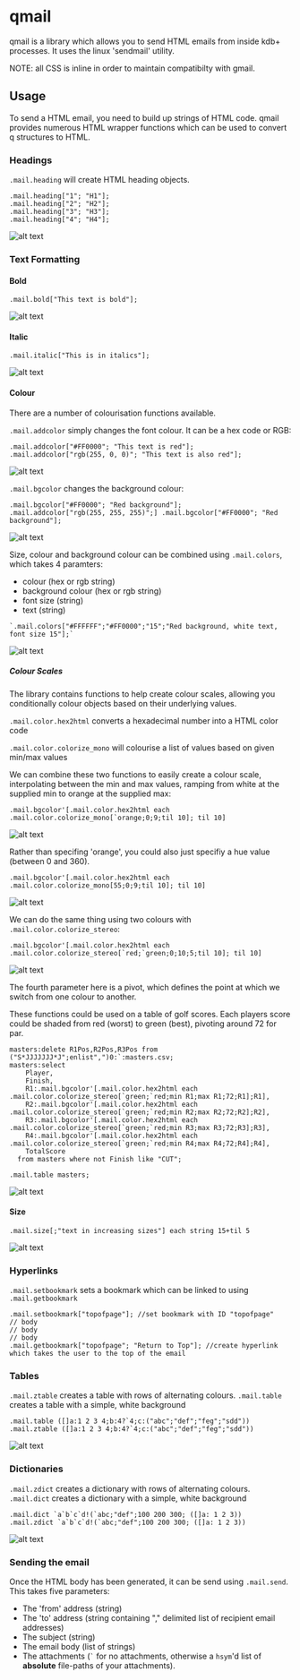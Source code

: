 # qmail

qmail is a library which allows you to send HTML emails from inside kdb+ processes. It uses the linux 'sendmail' utility.

NOTE: all CSS is inline in order to maintain compatibilty with gmail.

## Usage

To send a HTML email, you need to build up strings of HTML code. qmail provides numerous HTML wrapper functions which can be used to convert q structures to HTML.

### Headings
`.mail.heading` will create HTML heading objects.

    .mail.heading["1"; "H1"];
    .mail.heading["2"; "H2"];
    .mail.heading["3"; "H3"];
    .mail.heading["4"; "H4"]; 

![alt text](https://raw.githubusercontent.com/t-martin/qmail/master/img/headings.PNG "Headings")


### Text Formatting

#### Bold

    .mail.bold["This text is bold"];

![alt text](https://raw.githubusercontent.com/t-martin/qmail/master/img/bold.PNG "Bold")

#### Italic

    .mail.italic["This is in italics"];

![alt text](https://raw.githubusercontent.com/t-martin/qmail/master/img/italic.PNG "Italic")

#### Colour
There are a number of colourisation functions available.

`.mail.addcolor` simply changes the font colour. It can be a hex code or RGB:

    .mail.addcolor["#FF0000"; "This text is red"];
    .mail.addcolor["rgb(255, 0, 0)"; "This text is also red"];

![alt text](https://raw.githubusercontent.com/t-martin/qmail/master/img/red.PNG "Colour")

`.mail.bgcolor` changes the background colour:

    .mail.bgcolor["#FF0000"; "Red background"];
    .mail.addcolor["rgb(255, 255, 255)";] .mail.bgcolor["#FF0000"; "Red background"];

![alt text](https://raw.githubusercontent.com/t-martin/qmail/master/img/bg.PNG "Background Colour")

Size, colour and background colour can be combined using `.mail.colors`, which takes 4 paramters:
   * colour (hex or rgb string)
   * background colour (hex or rgb string)
   * font size (string)
   * text (string)

    `.mail.colors["#FFFFFF";"#FF0000";"15";"Red background, white text, font size 15"];`

![alt text](https://raw.githubusercontent.com/t-martin/qmail/master/img/bg2.PNG "Background Colour")

##### Colour Scales
The library contains functions to help create colour scales, allowing you conditionally colour objects based on their underlying values.

`.mail.color.hex2html` converts a hexadecimal number into a HTML color code

`.mail.color.colorize_mono` will colourise a list of values based on given min/max values

We can combine these two functions to easily create a colour scale, interpolating between the min and max values, ramping from white at the supplied min to orange at the supplied max:

    .mail.bgcolor'[.mail.color.hex2html each .mail.color.colorize_mono[`orange;0;9;til 10]; til 10]

![alt text](https://raw.githubusercontent.com/t-martin/qmail/master/img/mono.PNG "Mono Colour")

Rather than specifing 'orange', you could also just specifiy a hue value (between 0 and 360).

    .mail.bgcolor'[.mail.color.hex2html each .mail.color.colorize_mono[55;0;9;til 10]; til 10]

![alt text](https://raw.githubusercontent.com/t-martin/qmail/master/img/mono2.PNG "Mono Colour")

We can do the same thing using two colours with `.mail.color.colorize_stereo`:

    .mail.bgcolor'[.mail.color.hex2html each .mail.color.colorize_stereo[`red;`green;0;10;5;til 10]; til 10]

![alt text](https://raw.githubusercontent.com/t-martin/qmail/master/img/stereo.PNG "Stereo Colour")

The fourth parameter here is a pivot, which defines the point at which we switch from one colour to another.

These functions could be used on a table of golf scores. Each players score could be shaded from red (worst) to green (best), pivoting around 72 for par.


    masters:delete R1Pos,R2Pos,R3Pos from ("S*JJJJJJJ*J";enlist",")0:`:masters.csv;
    masters:select
        Player,
        Finish,
        R1:.mail.bgcolor'[.mail.color.hex2html each .mail.color.colorize_stereo[`green;`red;min R1;max R1;72;R1];R1],
        R2:.mail.bgcolor'[.mail.color.hex2html each .mail.color.colorize_stereo[`green;`red;min R2;max R2;72;R2];R2],
        R3:.mail.bgcolor'[.mail.color.hex2html each .mail.color.colorize_stereo[`green;`red;min R3;max R3;72;R3];R3],
        R4:.mail.bgcolor'[.mail.color.hex2html each .mail.color.colorize_stereo[`green;`red;min R4;max R4;72;R4];R4],
        TotalScore
      from masters where not Finish like "CUT";

    .mail.table masters;

![alt text](https://raw.githubusercontent.com/t-martin/qmail/master/img/masters.PNG "Masters")


#### Size
    .mail.size[;"text in increasing sizes"] each string 15+til 5

![alt text](https://raw.githubusercontent.com/t-martin/qmail/master/img/size.PNG "Font size")

### Hyperlinks
`.mail.setbookmark` sets a bookmark which can be linked to using `.mail.getbookmark`
    
    .mail.setbookmark["topofpage"]; //set bookmark with ID "topofpage"
    // body
    // body
    // body
    .mail.getbookmark["topofpage"; "Return to Top"]; //create hyperlink which takes the user to the top of the email 

### Tables
`.mail.ztable` creates a table with rows of alternating colours. `.mail.table` creates a table with a simple, white background 

    .mail.table ([]a:1 2 3 4;b:4?`4;c:("abc";"def";"feg";"sdd"))
    .mail.ztable ([]a:1 2 3 4;b:4?`4;c:("abc";"def";"feg";"sdd"))
  
![alt text](https://raw.githubusercontent.com/t-martin/qmail/master/img/table.PNG "Table")

### Dictionaries
`.mail.zdict` creates a dictionary with rows of alternating colours. `.mail.dict` creates a dictionary with a simple, white background 

    .mail.dict `a`b`c`d!(`abc;"def";100 200 300; ([]a: 1 2 3))
    .mail.zdict `a`b`c`d!(`abc;"def";100 200 300; ([]a: 1 2 3))

![alt text](https://raw.githubusercontent.com/t-martin/qmail/master/img/dict.PNG "Dict")

### Sending the email

Once the HTML body has been generated, it can be send using `.mail.send`. This takes five parameters:

   * The 'from' address (string)
   * The 'to' address (string containing "," delimited list of recipient email addresses)
   * The subject (string)
   * The email body (list of strings)
   * The attachments (`` ` `` for no attachments, otherwise a `hsym`'d list of **absolute** file-paths of your attachments).
